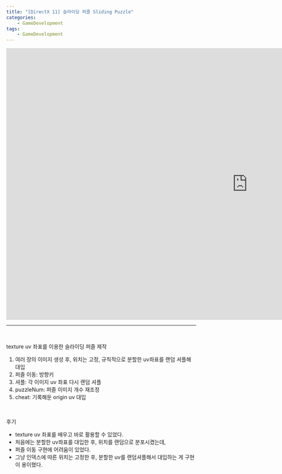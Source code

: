 ```yaml
---
title: "[DirectX 11] 슬라이딩 퍼즐 Sliding Puzzle"
categories:
    - GameDevelopment
tags:
    - GameDevelopment
---
```


<iframe width="1280" height="720" src="https://www.youtube.com/embed/2WhJKRUqqM4" title="YouTube video player" frameborder="0" allow="accelerometer; autoplay; clipboard-write; encrypted-media; gyroscope; picture-in-picture" allowfullscreen></iframe>

---

<br>

texture uv 좌표를 이용한 슬라이딩 퍼즐 제작

1. 여러 장의 이미지 생성 후, 위치는 고정, 규칙적으로 분할한 uv좌표를 랜덤 셔플해 대입
2. 퍼즐 이동: 방향키
3. 셔플: 각 이미지 uv 좌표 다시 랜덤 셔플
4. puzzleNum: 퍼즐 이미지 개수 재조정
5. cheat: 기록해둔 origin uv 대입

<br>

후기
- texture uv 좌표를 배우고 바로 활용할 수 있었다.
- 처음에는 분할한 uv좌표를 대입한 후, 위치를 랜덤으로 분포시켰는데,
- 퍼즐 이동 구현에 어려움이 있었다.
- 그냥 인덱스에 따른 위치는 고정한 후, 분할한 uv를 랜덤셔플해서 대입하는 게 구현이 용이했다.
